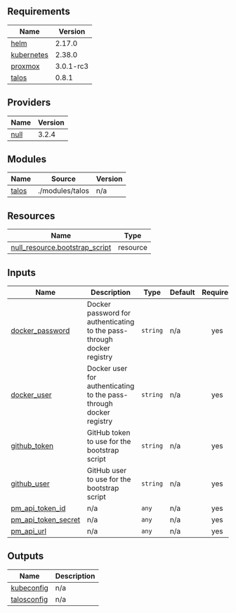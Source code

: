 <!-- BEGIN_TF_DOCS -->
## Requirements

| Name | Version |
|------|---------|
| <a name="requirement_helm"></a> [helm](#requirement\_helm) | 2.17.0 |
| <a name="requirement_kubernetes"></a> [kubernetes](#requirement\_kubernetes) | 2.38.0 |
| <a name="requirement_proxmox"></a> [proxmox](#requirement\_proxmox) | 3.0.1-rc3 |
| <a name="requirement_talos"></a> [talos](#requirement\_talos) | 0.8.1 |

## Providers

| Name | Version |
|------|---------|
| <a name="provider_null"></a> [null](#provider\_null) | 3.2.4 |

## Modules

| Name | Source | Version |
|------|--------|---------|
| <a name="module_talos"></a> [talos](#module\_talos) | ./modules/talos | n/a |

## Resources

| Name | Type |
|------|------|
| [null_resource.bootstrap_script](https://registry.terraform.io/providers/hashicorp/null/latest/docs/resources/resource) | resource |

## Inputs

| Name | Description | Type | Default | Required |
|------|-------------|------|---------|:--------:|
| <a name="input_docker_password"></a> [docker\_password](#input\_docker\_password) | Docker password for authenticating to the pass-through docker registry | `string` | n/a | yes |
| <a name="input_docker_user"></a> [docker\_user](#input\_docker\_user) | Docker user for authenticating to the pass-through docker registry | `string` | n/a | yes |
| <a name="input_github_token"></a> [github\_token](#input\_github\_token) | GitHub token to use for the bootstrap script | `string` | n/a | yes |
| <a name="input_github_user"></a> [github\_user](#input\_github\_user) | GitHub user to use for the bootstrap script | `string` | n/a | yes |
| <a name="input_pm_api_token_id"></a> [pm\_api\_token\_id](#input\_pm\_api\_token\_id) | n/a | `any` | n/a | yes |
| <a name="input_pm_api_token_secret"></a> [pm\_api\_token\_secret](#input\_pm\_api\_token\_secret) | n/a | `any` | n/a | yes |
| <a name="input_pm_api_url"></a> [pm\_api\_url](#input\_pm\_api\_url) | n/a | `any` | n/a | yes |

## Outputs

| Name | Description |
|------|-------------|
| <a name="output_kubeconfig"></a> [kubeconfig](#output\_kubeconfig) | n/a |
| <a name="output_talosconfig"></a> [talosconfig](#output\_talosconfig) | n/a |
<!-- END_TF_DOCS -->

